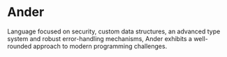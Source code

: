 # Ander
Language focused on security, custom data structures, an advanced type system and robust error-handling mechanisms, Ander exhibits a well-rounded approach to modern programming challenges.
